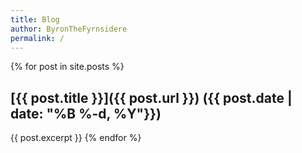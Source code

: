 ```yaml
---
title: Blog
author: ByronTheFyrnsidere
permalink: /
---
```


{% for post in site.posts %}
## [{{ post.title }}]({{ post.url }}) ({{ post.date | date: "%B %-d, %Y"}})

{{ post.excerpt }}
{% endfor %}
